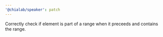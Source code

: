 ```yaml
---
'@chialab/speaker': patch
---
```


Correctly check if element is part of a range when it preceeds and contains the range.
